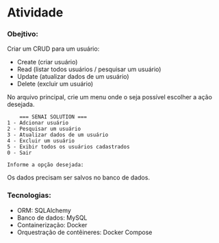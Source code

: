 # Atividade

### Obejtivo:
Criar um CRUD para um usuário:
- Create (criar usuário)
- Read (listar todos usuários / pesquisar um usuário)
- Update (atualizar dados de um usuário)
- Delete (excluir um usuário)

No arquivo principal, crie um menu onde o seja possível escolher a ação desejada.
```
    === SENAI SOLUTION === 
1 - Adcionar usuário
2 - Pesquisar um usuário
3 - Atualizar dados de um usuário
4 - Excluir um usuário
5 - Exibir todos os usuários cadastrados
0 - Sair

Informe a opção desejada: 
```

Os dados precisam ser salvos no banco de dados.

### Tecnologias: 
- ORM: SQLAlchemy
- Banco de dados: MySQL
- Containerização: Docker
- Orquestração de contêineres: Docker Compose
